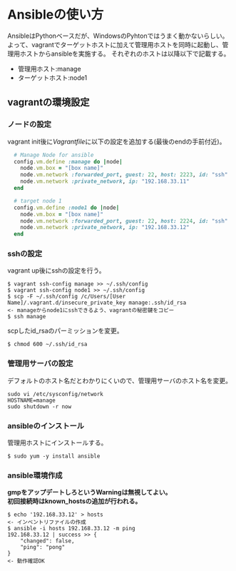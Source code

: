 # Ansibleの使い方

AnsibleはPythonベースだが、WindowsのPyhtonではうまく動かないらしい。  
よって、vagrantでターゲットホストに加えて管理用ホストを同時に起動し、管理用ホストからansibleを実施する。
それぞれのホストは以降以下で記載する。
* 管理用ホスト:manage
* ターゲットホスト:node1

## vagrantの環境設定

### ノードの設定
vagrant init後に*Vagrantfile*に以下の設定を追加する(最後のendの手前付近)。

```rb
  # Manage Node for ansible
  config.vm.define :manage do |node|
    node.vm.box = "[box name]"
    node.vm.network :forwarded_port, guest: 22, host: 2223, id: "ssh"
    node.vm.network :private_network, ip: "192.168.33.11"
  end

  # target node 1
  config.vm.define :node1 do |node|
    node.vm.box = "[box name]"
    node.vm.network :forwarded_port, guest: 22, host: 2224, id: "ssh"
    node.vm.network :private_network, ip: "192.168.33.12"
  end
```

### sshの設定

vagrant up後にsshの設定を行う。

```console
$ vagrant ssh-config manage >> ~/.ssh/config
$ vagrant ssh-config node1 >> ~/.ssh/config
$ scp -F ~/.ssh/config /c/Users/[User Name]/.vagrant.d/insecure_private_key manage:.ssh/id_rsa
<- manageからnode1にsshできるよう、vagrantの秘密鍵をコピー
$ ssh manage
```

scpしたid_rsaのパーミッションを変更。

```console
$ chmod 600 ~/.ssh/id_rsa
```

### 管理用サーバの設定

デフォルトのホスト名だとわかりにくいので、管理用サーバのホスト名を変更。

```console
sudo vi /etc/sysconfig/network
HOSTNAME=manage
sudo shutdown -r now
```

### ansibleのインストール

管理用ホストにインストールする。

```console
$ sudo yum -y install ansible
```

### ansible環境作成

**gmpをアップデートしろというWarningは無視してよい。  
  初回接続時はknown_hostsの追加が行われる。**

```console
$ echo '192.168.33.12' > hosts
<- インベントリファイルの作成
$ ansible -i hosts 192.168.33.12 -m ping
192.168.33.12 | success >> {
    "changed": false,
    "ping": "pong"
}
<- 動作確認OK
```


